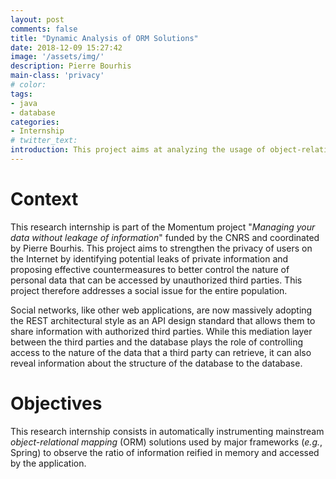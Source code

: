 ```yaml
---
layout: post
comments: false
title: "Dynamic Analysis of ORM Solutions"
date: 2018-12-09 15:27:42
image: '/assets/img/'
description: Pierre Bourhis
main-class: 'privacy'
# color:
tags:
- java
- database
categories:
- Internship
# twitter_text:
introduction: This project aims at analyzing the usage of object-relational mapping (ORM) solutions.
---
```


# Context
This research internship is part of the Momentum project "_Managing your data without leakage of information_" funded by the CNRS and coordinated by Pierre Bourhis. This project aims to strengthen the privacy of users on the Internet by identifying potential leaks of private information and proposing effective countermeasures to better control the nature of personal data that can be accessed by unauthorized third parties. This project therefore addresses a social issue for the entire population.

Social networks, like other web applications, are now massively adopting the REST architectural style as an API design standard that allows them to share information with authorized third parties. While this mediation layer between the third parties and the database plays the role of controlling access to the nature of the data that a third party can retrieve, it can also reveal information about the structure of the database to the database.

# Objectives

This research internship consists in automatically instrumenting mainstream _object-relational mapping_ (ORM) solutions used by major frameworks (_e.g._, Spring) to observe the ratio of information reified in memory and accessed by the application.